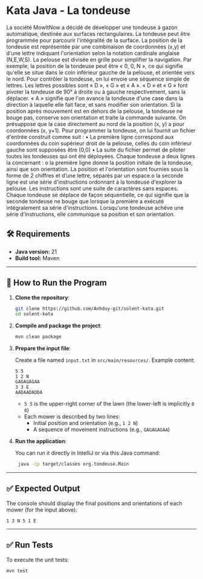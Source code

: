 #  Kata Java - La tondeuse

La société MowItNow a décidé de développer une tondeuse à gazon automatique,
destinée aux surfaces rectangulaires.
La tondeuse peut être programmée pour parcourir l'intégralité de la surface. La
position de la tondeuse est représentée par une combinaison de coordonnées (x,y)
et d'une lettre indiquant l'orientation selon la notation cardinale anglaise (N,E,W,S).
La pelouse est divisée en grille pour simplifier la navigation.
Par exemple, la position de la tondeuse peut être « 0, 0, N », ce qui signifie qu'elle
se situe dans le coin inférieur gauche de la pelouse, et orientée vers le nord.
Pour contrôler la tondeuse, on lui envoie une séquence simple de lettres. Les lettres
possibles sont « D », « G » et « A ». « D » et « G » font pivoter la tondeuse de 90° à
droite ou à gauche respectivement, sans la déplacer. « A » signifie que l'on avance
la tondeuse d'une case dans la direction à laquelle elle fait face, et sans modifier son
orientation.
Si la position après mouvement est en dehors de la pelouse, la tondeuse ne bouge
pas, conserve son orientation et traite la commande suivante.
On présuppose que la case directement au nord de la position (x, y) a pour
coordonnées (x, y+1).
Pour programmer la tondeuse, on lui fournit un fichier d'entrée construit comme
suit :
• La première ligne correspond aux coordonnées du coin supérieur droit de la
pelouse, celles du coin inférieur gauche sont supposées être (0,0)
• La suite du fichier permet de piloter toutes les tondeuses qui ont été
déployées. Chaque tondeuse a deux lignes la concernant :
o la première ligne donne la position initiale de la tondeuse, ainsi que son
orientation. La position et l'orientation sont fournies sous la forme de
2 chiffres et d’une lettre, séparés par un espace.o la seconde ligne est une série d'instructions ordonnant à la tondeuse
d'explorer la pelouse. Les instructions sont une suite de caractères sans
espaces.
Chaque tondeuse se déplace de façon séquentielle, ce qui signifie que la seconde
tondeuse ne bouge que lorsque la première a exécuté intégralement sa série
d'instructions.
Lorsqu'une tondeuse achève une série d'instructions, elle communique sa position
et son orientation.

## 🛠 Requirements

- **Java version:** 21
- **Build tool:** Maven

---

## 🚀 How to Run the Program

1. **Clone the repository**:
   ```bash
   git clone https://github.com/Anhduy-git/solent-kata.git
   cd solent-kata
   ```

2. **Compile and package the project**:
   ```bash
   mvn clean package
   ```

3. **Prepare the input file**:

   Create a file named `input.txt` in `src/main/resources/`. Example content:
   ```
   5 5
   1 2 N
   GAGAGAGAA
   3 3 E
   AADAADADDA
   ```

    - `5 5` is the upper-right corner of the lawn (the lower-left is implicitly `0 0`)
    - Each mower is described by two lines:
        - Initial position and orientation (e.g., `1 2 N`)
        - A sequence of movement instructions (e.g., `GAGAGAGAA`)

4. **Run the application**:

   You can run it directly in IntelliJ or via this Java command:
   ```bash
    java -cp target/classes org.tondeuse.Main
   ```

---

## ✅ Expected Output

The console should display the final positions and orientations of each mower (for the input above):

```
1 3 N 5 1 E
```

---

## ✅ Run Tests

To execute the unit tests:
```bash
mvn test
```